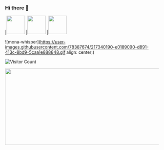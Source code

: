 ### Hi there 👋

|<img src="https://user-images.githubusercontent.com/78387674/217711582-9fd318b1-7100-4b4e-8aec-b31d7d26c0b8.png" width=60> 
|<img src="" width=60> 
|<img src="" width=60> 


<!--
**joaquintalice/joaquintalice** is a ✨ _special_ ✨ repository because its `README.md` (this file) appears on your GitHub profile.

Here are some ideas to get you started:

- 🔭 I’m currently working on ...
- 🌱 I’m currently learning ...
- 👯 I’m looking to collaborate on ...
- 🤔 I’m looking for help with ...
- 💬 Ask me about ...
- 📫 How to reach me: ...
- 😄 Pronouns: ...
- ⚡ Fun fact: ...
-->
![mona-whisper](https://user-images.githubusercontent.com/78387674/217340190-e0189090-d891-413c-8bd9-5caa1e888848.gif align: center;)

![Visitor Count](https://profile-counter.glitch.me/joaquintalice/count.svg)


<img src="https://user-images.githubusercontent.com/78387674/217348376-d3de1ef9-a0d1-475d-ae6a-bb958936ee5f.gif" width="1000px" height="250px">
